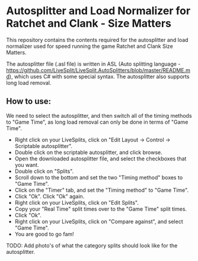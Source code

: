 # Autosplitter and Load Normalizer for Ratchet and Clank - Size Matters

This repository contains the contents required for the autosplitter and load normalizer used for speed running the game Ratchet and Clank Size Matters.

The autosplitter file (.asl file) is written in ASL (Auto splitting language - https://github.com/LiveSplit/LiveSplit.AutoSplitters/blob/master/README.md), which uses C# with some special syntax. The autosplitter also supports long load removal.

## How to use:

We need to select the autosplitter, and then switch all of the timing methods to "Game Time", as long load removal can only be done in terms of "Game Time".
- Right click on your LiveSplits, click on "Edit Layout -> Control -> Scriptable autosplitter".
- Double click on the scriptable autosplitter, and click browse.
- Open the downloaded autosplitter file, and select the checkboxes that you want.
- Double click on "Splits".
- Scroll down to the bottom and set the two "Timing method" boxes to "Game Time".
- Click on the "Timer" tab, and set the "Timing method" to "Game Time".
- Click "Ok". Click "Ok" again.
- Right click on your LiveSplits, click on "Edit Splits".
- Copy your "Real Time" split times over to the "Game Time" split times.
- Click "Ok".
- Right click on your LiveSplits, click on "Compare against", and select "Game Time".
- You are good to go fam!

TODO: Add photo's of what the category splits should look like for the autosplitter.